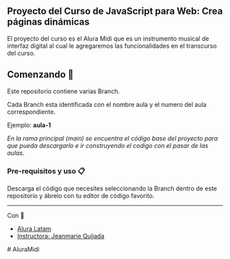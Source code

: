 ## Proyecto del Curso de JavaScript para Web: Crea páginas dinámicas

El proyecto del curso es el Alura Midi que es un instrumento musical de interfaz digital al cual le agregaremos las funcionalidades en el transcurso del curso. 

 
## Comenzando 🚀

Este repositorio contiene varias Branch. 

Cada Branch esta identificada con el nombre aula y el numero del aula correspondiente. 

Ejemplo:  **aula-1**

*En la rama principal (main) se encuentra el código base del proyecto para que pueda descargarlo e ir construyendo el codigo con el pasar de las aulas.*

### Pre-requisitos y uso 📋

Descarga el código que necesites seleccionando la Branch dentro de este repositorio y ábrelo con tu editor de código favorito. 


---
 Con :blue_heart: 
- [Alura Latam](https://www.aluracursos.com/) 
- [Instructora: Jeanmarie Quijada](https://github.com/JeanmarieAluraLatam) 



#   A l u r a M i d i  
 